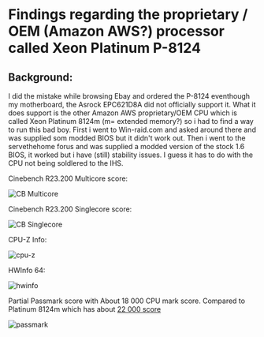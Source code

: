 # Findings regarding the proprietary / OEM (Amazon AWS?) processor called Xeon Platinum P-8124

## Background:
I did the mistake while browsing Ebay and ordered the P-8124 eventhough my motherboard, the Asrock EPC621D8A did not officially support it. What it does support is the other Amazon AWS proprietary/OEM CPU which is called Xeon Platinum 8124m (m= extended memory?)
so i had to find a way to run this bad boy. First i went to Win-raid.com and asked around there and was supplied som modded BIOS but it didn't work out. Then i went to the servethehome forus and was supplied a modded version of the stock 1.6 BIOS, it worked but i have (still) stability issues. I guess it has to do with the CPU not being soldlered to the IHS.

Cinebench R23.200 Multicore score:

![CB Multicore](https://user-images.githubusercontent.com/96058899/158176410-db4e0dc3-a16a-4a5a-99a2-051e677433e4.png)

Cinebench R23.200 Singlecore score:

![CB Singlecore](https://user-images.githubusercontent.com/96058899/158176413-88083ce3-1d0a-473e-85b4-6228066f99c5.png)

CPU-Z Info:

![cpu-z](https://user-images.githubusercontent.com/96058899/158176416-b4a29594-3053-46cf-bffa-36ad7d07705b.png)

HWInfo 64:

![hwinfo](https://user-images.githubusercontent.com/96058899/158176418-61e69c1b-4e5a-485f-9a1c-2c281cff1b9a.png)

Partial Passmark score with About 18 000 CPU mark score. Compared to Platinum 8124m which has about [22 000 score](https://www.cpubenchmark.net/cpu.php?cpu=Intel+Xeon+Platinum+8124M+%40+3.00GHz&id=3352)

![passmark](https://user-images.githubusercontent.com/96058899/158176420-ec597589-fc97-4513-9ecf-ff5d991a9bcb.png)
